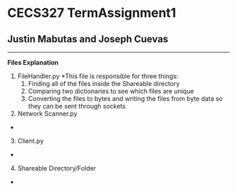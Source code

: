 # CECS327 TermAssignment1
## Justin Mabutas and Joseph Cuevas
---
**Files Explanation**
1. FileHandler.py
  *This file is responsible for three things: 
      1. Finding all of the files inside the Shareable directory
      2. Comparing two dictionaries to see which files are unique
      3. Converting the files to bytes and writing the files from byte data so they can be sent through sockets
2. Network Scanner.py
  *
3. Client.py
  *  
4. Shareable Directory/Folder
  *
